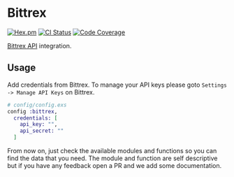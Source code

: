 # Bittrex

[![Hex.pm](https://img.shields.io/hexpm/v/bittrex.svg)](https://hex.pm/packages/bittrex)
[![CI Status](https://travis-ci.org/straw-hat-team/bittrex.svg?branch=master)](https://travis-ci.org/straw-hat-team/bittrex)
[![Code Coverage](https://codecov.io/gh/straw-hat-team/bittrex/branch/master/graph/badge.svg)](https://codecov.io/gh/straw-hat-team/bittrex)

[Bittrex API](https://bittrex.github.io/api/v3) integration.

## Usage

Add credentials from Bittrex. To manage your API keys please goto
`Settings -> Manage API Keys` on Bittrex.

```elixir
# config/config.exs
config :bittrex,
  credentials: [
    api_key: "",
    api_secret: ""
  ]
```

From now on, just check the available modules and functions so you can find
the data that you need. The module and function are self descriptive but if you
have any feedback open a PR and we add some documentation.
